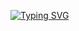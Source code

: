[![Typing SVG](https://readme-typing-svg.demolab.com?font=Fira+Code&pause=1000&color=F738C9&width=435&lines=Hello+slaves+of+technology;I+am+a+cracker+of+Mammadli;Help+psychologically)](https://git.io/typing-svg)
